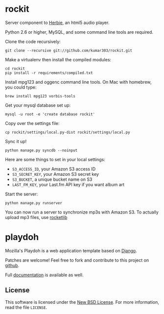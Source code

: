 rockit
======

Server component to [Herbie](https://github.com/ednapiranha/herbie),
an html5 audio player.

Python 2.6 or higher, MySQL, and some command line tools are required.

Clone the code recursively:

    git clone --recursive git://github.com/kumar303/rockit.git

Make a virtualenv then install the compiled modules:

    cd rockit
    pip install -r requirements/compiled.txt

Install mpg123 and oggenc command line tools.
On Mac with homebrew, you could type:

    brew install mpg123 vorbis-tools

Get your mysql database set up:

    mysql -u root -e 'create database rockit'

Copy over the settings file:

    cp rockit/settings/local.py-dist rockit/settings/local.py

Sync it up!

    python manage.py syncdb --noinput

Here are some things to set in your local settings:

- ``S3_ACCESS_ID``, your Amazon S3 access ID
- ``S3_SECRET_KEY``, your Amazon S3 secret key
- ``S3_BUCKET``, a unique bucket name on S3
- ``LAST_FM_KEY``, your Last.fm API key if you want album art

Start the server:

    python manage.py runserver

You can now run a server to synchronize mp3s with Amazon S3.
To actually upload mp3 files, use [rocketlib](https://github.com/kumar303/rockitlib)

playdoh
=======

Mozilla's Playdoh is a web application template based on [Django][django].

Patches are welcome! Feel free to fork and contribute to this project on
[github][gh-playdoh].

Full [documentation][docs] is available as well.


[django]: http://www.djangoproject.com/
[gh-playdoh]: https://github.com/mozilla/playdoh
[docs]: http://playdoh.rtfd.org/


License
-------
This software is licensed under the [New BSD License][BSD]. For more
information, read the file ``LICENSE``.

[BSD]: http://creativecommons.org/licenses/BSD/

